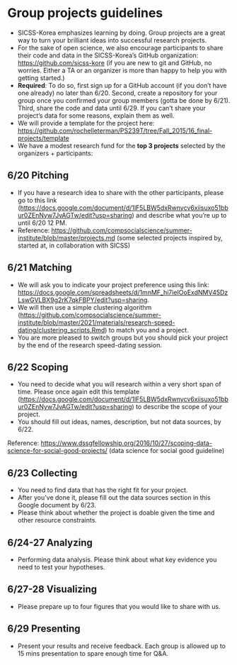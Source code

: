 
# Group projects guidelines 

- SICSS-Korea emphasizes learning by doing. Group projects are a great way to turn your brilliant ideas into successful research projects. 
- For the sake of open science, we also encourage participants to share their code and data in the SICSS-Korea’s GitHub organization: https://github.com/sicss-kore (if you are new to git and GitHub, no worries. Either a TA or an organizer is more than happy to help you with getting started.)
- **Required**: To do so, first sign up for a GitHub account (if you don’t have one already) no later than 6/20. Second, create a repository for your group once you confirmed your group members (gotta be done by 6/21). Third, share the code and data until 6/29. If you can’t share your project’s data for some reasons, explain them as well. 
- We will provide a template for the project here: https://github.com/rochelleterman/PS239T/tree/Fall_2015/16_final-projects/template
- We have a modest research fund for the **top 3 projects** selected by the organizers + participants: 

## 6/20 Pitching 

- If you have a research idea to share with the other participants, please go to this link (https://docs.google.com/document/d/1lF5LBW5dxRwnycv6xiisuxo51bbur0ZEnNyw7JvAGTw/edit?usp=sharing) and describe what you’re up to until 6/20 12 PM.
- Reference: https://github.com/compsocialscience/summer-institute/blob/master/projects.md  (some selected projects inspired by, started at, in collaboration with SICSS)

## 6/21 Matching

- We will ask you to indicate your project preference using this link: https://docs.google.com/spreadsheets/d/1mnMF_hi7ieIOoExdNMV45DzLswGVLBX9g2rK7qkFBPY/edit?usp=sharing. 
- We will then use a simple clustering algorithm (https://github.com/compsocialscience/summer-institute/blob/master/2021/materials/research-speed-dating/clustering_scripts.Rmd) to match you and a project. 
- You are more pleased to switch groups but you should pick your project by the end of the research speed-dating session. 

## 6/22 Scoping

- You need to decide what you will research within a very short span of time. Please once again edit this template (https://docs.google.com/document/d/1lF5LBW5dxRwnycv6xiisuxo51bbur0ZEnNyw7JvAGTw/edit?usp=sharing) to describe the scope of your project. 
- You should fill out ideas, names, description, but not data sources, by 6/22.

Reference: https://www.dssgfellowship.org/2016/10/27/scoping-data-science-for-social-good-projects/ (data science for social good guideline)  

## 6/23 Collecting 

- You need to find data that has the right fit for your project. 
- After you’ve done it, please fill out the data sources section in this Google document by 6/23. 
- Please think about whether the project is doable given the time and other resource constraints.  

## 6/24-27 Analyzing 

- Performing data analysis. Please think about what key evidence you need to test your hypotheses. 

## 6/27-28 Visualizing  

- Please prepare up to four figures that you would like to share with us.

## 6/29 Presenting 

- Present your results and receive feedback. Each group is allowed up to 15 mins presentation to spare enough time for Q&A. 
